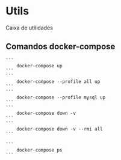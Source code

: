 # Utils
 Caixa de utilidades

## Comandos docker-compose
    ``` 
        docker-compose up
    ```
    ```
        docker-compose --profile all up 
    ```
    ```
        docker-compose --profile mysql up 
    ```
    ```
        docker-compose down -v 
    ```
    ```
        docker-compose down -v --rmi all 
    ```

    ```
        docker-compose ps 
    ```

